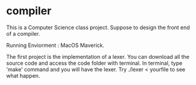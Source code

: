 compiler
========

This is a Computer Science class project. 
Suppose to design the front end of a compiler.

Running Enviorment : MacOS Maverick.

The first project is the implementation of a lexer. You can download all the source code and access the code folder
with terminal. In terminal, type 'make' command and you will have the lexer. 
Try ./lexer < yourfile to see what happen.
